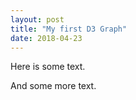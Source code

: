 ```yaml
---
layout: post
title: "My first D3 Graph"
date: 2018-04-23
---
```

<script src="//code.jquery.com/jquery.js"></script>
<style>

            .axis path,
            .axis line {
                fill : none;  /* when we use CSS to style SVG elements, we should only use SVG attribute names,*/
                stroke: black; /* not regular CSS properties */
                shape-rendering: crispEdges;
            }

            .axis text {
                font-family: sans-serif;
                font-size: 11px;
            }

</style>
Here is some text.  
  

<div id='d3div'></div>
And some more text.  
  

<script src="//d3js.org/d3.v3.min.js"></script>
<script>

					// Dynamic, random data set 
					var dataset = [];
					var numDataPoints = 50;
					var xRange = Math.random() * 1000;
					var yRange = Math.random() * 1000;
					for (var i = 0; i < numDataPoints; i++) { 
						var newNumber1 = Math.floor(Math.random() * xRange);
						var newNumber2 = Math.floor(Math.random() * yRange);
						dataset.push([newNumber1, newNumber2]);
					}

					// we want to keep our code flexible, so will
					// analyze our datasets on the fly
					d3.max(dataset, function(d) { 
						return d[0];
					})

					var padding = 30; // keeps labels from being cut off 
					var w = $("#d3div").width();
					var h = 400;

					// setting up dynamic scales
					var xScale = d3.scale.linear()
										 .domain([0, d3.max(dataset, function(d) { return d[0];})])
										 .range([padding, w - 2 * padding]); //instead of [0, w-0]. doubling keeps labels 
										 // on far right from being cut off 

					var yScale = d3.scale.linear()
										 .domain([0, d3.max(dataset, function(d) { return d[1];})])
										 .range([h - padding, padding]); // otherwise larger y-values are at the bottom


					var rScale = d3.scale.linear()
										 .domain([0, d3.max(dataset, function(d) { return d[1]; })])
										 .range([2, 5]);
					// setting up axes
					var xAxis = d3.svg.axis()
									  .scale(xScale)
									  .orient("bottom")
									  .ticks(5); // D3 interprets this as a mere suggestion 

					var yAxis = d3.svg.axis()
									  .scale(yScale)
									  .orient("left")
									  .ticks(5);

					// incorporating scaled values 
					var svg = d3.select("#d3div")
					            .append("svg")
					            .attr("width", w)
					            .attr("height", h);

					svg.selectAll("circle")
					    .data(dataset)
					    .enter()
					    .append("circle")
					    .attr("cx", function(d) {
					        return xScale(d[0]);
					    })
					    .attr("cy", function(d) {
					        return yScale(d[1]);
					    })
					    .attr("r", function(d) { 
					   		return rScale(d[1]);
					    });
					//labels 
					// svg.selectAll("text")
					// 	.data(dataset)
					// 	.enter()
					// 	.append("text")
					// 	.text(function(d) { 
					// 		return d[0] + ',' + d[1];
					// 	})
					// 	.attr("x", function(d) { 
					// 		return xScale(d[0]);
					// 	})
					// 	.attr("y", function(d) { 
					// 		return yScale(d[1]);
					// 	})
					// 	.attr("font-family", "sans-serif")
					// 	.attr("font-size", "11px")
					// 	.attr("fill", "red"); 

					// put this code at the end of the script so that it's generated after
					// the other elements and goes 'on top'
					svg.append("g")
						.attr("class", "axis") // Assign "axis" class
						.attr("transform", "translate(0," + (h - padding) + ")") // put the axis on the bottom
						.call(xAxis); // see CSS styles in the <head> of our page 

					svg.append("g")
						.attr("class","axis")
						.attr("transform", "translate(" + padding + ",0)")
						.call(yAxis);


</script>

